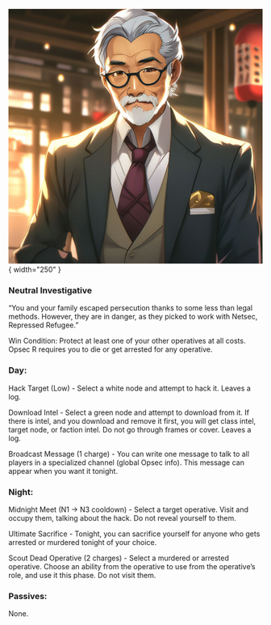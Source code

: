 ![techlead.png](Images/techlead.png){ width="250" }

### **Neutral Investigative**

“You and your family escaped persecution thanks to some less than legal methods. However, they are in danger, as they picked to work with Netsec, Repressed Refugee.”

Win Condition: Protect at least one of your other operatives at all costs. Opsec R requires you to die or get arrested for any operative.

### **Day:**

Hack Target (Low) - Select a white node and attempt to hack it. Leaves a log.

Download Intel - Select a green node and attempt to download from it. If there is intel, and you download and remove it first, you will get class intel, target node, or faction intel. Do not go through frames or cover. Leaves a log.

Broadcast Message (1 charge) - You can write one message to talk to all players in a specialized channel (global Opsec info). This message can appear when you want it tonight.

### **Night:**

Midnight Meet (N1 -> N3 cooldown) - Select a target operative. Visit and occupy them, talking about the hack. Do not reveal yourself to them.

Ultimate Sacrifice - Tonight, you can sacrifice yourself for anyone who gets arrested or murdered tonight of your choice.

Scout Dead Operative (2 charges) - Select a murdered or arrested operative. Choose an ability from the operative to use from the operative’s role, and use it this phase. Do not visit them.

### **Passives:**

None.